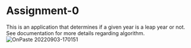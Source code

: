 # Assignment-0
This is an application that determines if a given year is a leap year or not. See documentation for more details regarding algorithm.
![OnPaste 20220903-170151](https://user-images.githubusercontent.com/112431767/188277276-95f8e6cf-b501-44a1-8fd4-98e95583e5eb.jpg)
